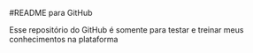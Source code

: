 #README para GitHub

Esse repositório do GitHub é somente para testar e treinar meus conhecimentos na plataforma
